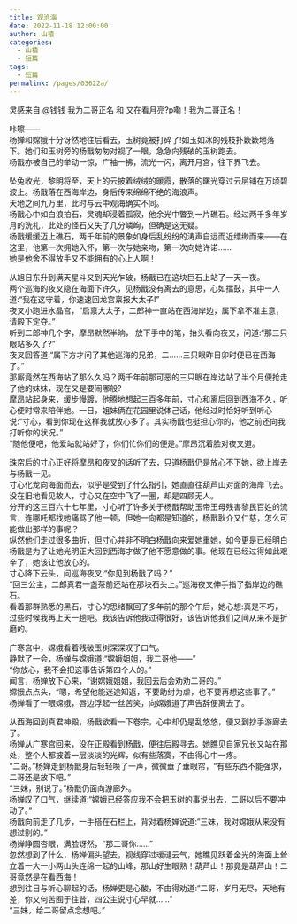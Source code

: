 ```yaml
---
title: 观沧海
date: 2022-11-18 12:00:00
author: 山楂
categories: 
  - 山楂
  - 短篇
tags: 
  - 短篇
permalink: /pages/03622a/
---
```


灵感来自 @钱钱 我为二哥正名 和 又在看月亮?p嘞！我为二哥正名！

咔嚓——  
杨婵和嫦娥十分讶然地往后看去，玉树竟被打碎了!如玉如冰的残枝扑簌簌地落下。她们和玉树旁的杨戬匆匆对视了一眼，急急向残破的玉树跑去。  
杨戬亦被自己的举动一惊，广袖一拂，流光一闪，离开月宫，往下界飞去。<!-- more -->

坠兔收光，黎明将至，天上的云披着绒绒的暖霞，散落的曙光穿过云层铺在万顷碧波上。杨戬落在西海岸边，身后传来绵绵不绝的海浪声。  
天地之间九万里，此时与云中观海确实不同。  
杨戬心中如白浪拍石，灵魂却浸着孤寂，他余光中瞥到一片礁石。经过两千多年岁月的洗礼，此处的怪石又失了几分嶙峋，但确是这无疑。  
杨戬缓缓迈上礁石，两千年前的景象如身后乱纷纷的涛声自远而近缥缈而来——在这里，他第一次拥她入怀，第一次与她亲吻，第一次向她许诺……  
她是他舍不得放手又不能拥有的心上人啊！

从旭日东升到满天星斗又到天光乍破，杨戬已在这块巨石上站了一天一夜。  
两个巡海的夜叉隐在海面下许久，见杨戬没有离去的意思，心如擂鼓，其中一人道:“我在这守着，你速速回龙宫禀报大太子!”  
夜叉小跑进水晶宫，“启禀大太子，二郎神一直站在西海岸边，属下拿不准主意，请殿下定夺。”  
听到二郎神几个字，摩昂默然半晌， 放下手中的笔，抬头看向夜叉，问道:“那三只眼站多久了?”  
夜叉回答道:“属下方才问了其他巡海的兄弟，二……三只眼昨日卯时便已在西海了。”  
那厮竟然在西海站了那么久吗？两千年前那可恶的三只眼在岸边站了半个月便抢走了他的妹妹，现在又是要闹哪般?  
摩昂站起身来，缓步慢踱，他腾地想起三百多年前，寸心和离后回到西海不久，听心便时常来陪伴她。一日，姐妹俩在花园里说体己话，他经过时恰好听到听心说:“寸心，看到你现在这样我就放心多了。其实杨戬也挺担心你的，他之前还向我打听你的状况。”  
“随他便吧，他爱站就站好了，你们忙你们的便是。”摩昂沉着脸对夜叉道。

珠帘后的寸心正好将摩昂和夜叉的话听了去，只道杨戬仍是放心不下她，欲上岸去与杨戬一见。  
寸心化龙向海面而去，似乎是受到了什么指引，她直直往葫芦山对面的海岸飞去。  
没在旧地看见故人，寸心又在空中飞了一圈，却是四顾无人。  
分开的这三百六十七年里，寸心听了许多关于杨戬帮助玉帝王母残害黎民百姓的流言，连哪吒都找她痛骂了他一顿，但她一向都是知道的，杨戬耿介又仁慈，怎么可能做出那样的事呢？  
纵然他们走过很多曲折，但寸心并非不明白杨戬向来爱她重她，如今更是已经明白杨戬是为了让她光明正大回到西海才做了他不愿意做的事。他现在已经过得如此艰辛了，她该让他放心的。  
寸心降下云头，问巡海夜叉:“你见到杨戬了吗？”  
“回三公主，二郎真君一盏茶前还站在那块石头上。”巡海夜叉伸手指了指岸边的礁石。  
看着那群熟悉的黑石，寸心的思绪飘回了多年前的那个午后，她心想:真是不巧，过些时候我再上天一趟吧。我该告诉他我过得很好，该告诉他我们之间从来不是折磨的。

广寒宫中，嫦娥看着残破玉树深深叹了口气。  
静默了一会，杨婵与嫦娥道:“嫦娥姐姐，我二哥他——”  
“你放心，我不会把这事告诉第四个人的。”  
闻言，杨婵放下心来，“谢嫦娥姐姐，我回去后会劝劝二哥的。”  
嫦娥点点头，“嗯，希望他能迷途知返，不要助纣为虐，也不要再想这些事了。”  
杨婵看了一眼嫦娥，唇边浮起一丝苦笑，向嫦娥道了声告辞便离去了。

从西海回到真君神殿，杨戬欲看一下卷宗，心中却仍是乱悠悠，便又到抄手游廊去了。  
杨婵从广寒宫回来，没在正殿看到杨戬，便往后殿寻去。她瞧见自家兄长又站在那处，整个人都披着一层淡淡的光辉，似有些落寞，不由得心中一疼。  
“二哥。”杨婵走到杨戬身后轻轻唤了一声，微微垂了垂眼帘，“有些东西不能强求，二哥还是放下吧。”  
“三妹，别说了。”杨戬仍面向游廊外。  
杨婵叹了口气，继续道:“嫦娥已经答应我不会把玉树的事说出去，二哥以后不要冲动了。”  
杨戬向前走了几步，一手搭在石栏上，背对着杨婵说道:“三妹，我对嫦娥从来没有想过别的。”  
杨婵睁圆杏眼，满脸讶然，“那二哥你……”  
忽然想到了什么，杨婵偏头望去，视线穿过叆叇云气，她瞧见跃着金光的海面上耸立着一大一小两山头连绵一起的山峰，那山好生眼熟！葫芦山！那竟是葫芦山！二哥竟然是在看西海！  
想到往日与听心聊起的话，杨婵更是心酸，不由得劝道:“二哥，岁月无尽，天地有差，你又何苦囿于往昔，四公主说寸心早就……”  
“三妹，给二哥留点念想吧。”  
